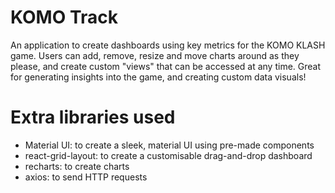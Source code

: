 # KOMO Track
An application to create dashboards using key metrics for the KOMO KLASH game. Users can add, remove, resize and move charts around as they please, and create custom "views" that can be accessed at any time. Great for generating insights into the game, and creating custom data visuals!

# Extra libraries used
- Material UI: to create a sleek, material UI using pre-made components
- react-grid-layout: to create a customisable drag-and-drop dashboard
- recharts: to create charts
- axios: to send HTTP requests
